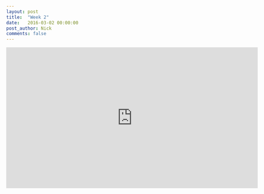 ```yaml
---
layout: post
title:  "Week 2"
date:   2016-03-02 00:00:00
post_author: Nick
comments: false
---
```

<iframe src="https://player.vimeo.com/video/157395471?portrait=0" width="675"
height="380" frameborder="0" webkitallowfullscreen mozallowfullscreen
allowfullscreen></iframe>
